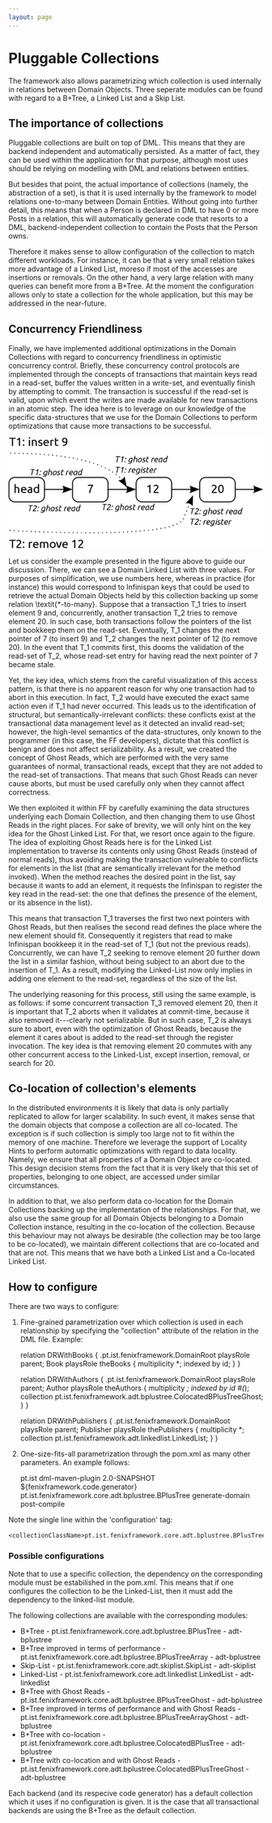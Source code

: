 ```yaml
---
layout: page
---
```


# Pluggable Collections

The framework also allows parametrizing which collection is used internally in relations between Domain Objects. Three seperate modules can be found with regard to a B+Tree, a Linked List and a Skip List.

## The importance of collections

Pluggable collections are built on top of DML. This means that they are backend independent and automatically persisted. As a matter of fact, they can be used within the application for that purpose, although most uses should be relying on modelling with DML and relations between entities.

But besides that point, the actual importance of collections (namely, the abstraction of a set), is that it is used internally by the framework to model relations one-to-many between Domain Entities. Without going into further detail, this means that when a Person is declared in DML to have 0 or more Posts in a relation, this will automatically generate code that resorts to a DML, backend-independent collection to contain the Posts that the Person owns.

Therefore it makes sense to allow configuration of the collection to match different workloads. For instance, it can be that a very small relation takes more advantage of a Linked List, moreso if most of the accesses are insertions or removals. On the other hand, a very large relation with many queries can benefit more from a B+Tree. At the moment the configuration allows only to state a collection for the whole application, but this may be addressed in the near-future.

## Concurrency Friendliness

Finally, we have implemented additional optimizations in the Domain Collections with regard to concurrency friendliness in optimistic concurrency control. Briefly, these concurrency control protocols are implemented through the concepts of transactions that maintain keys read in a read-set, buffer the values written in a write-set, and eventually finish by attempting to commit. The transaction is successful if the read-set is valid, upon which event the writes are made available for new transactions in an atomic step. The idea here is to leverage on our knowledge of the specific data-structures that we use for the Domain Collections to perform optimizations that cause more transactions to be successful.

![Linked List example](images/linkedlist.png)

Let us consider the example presented in the figure above to guide our discussion. There, we can see a Domain Linked List with three values. For purposes of simplification, we use numbers here, whereas in practice (for instance) this would correspond to Infinispan keys that could be used to retrieve the actual Domain Objects held by this collection backing up some relation \textit{*-to-many}. Suppose that a transaction T_1 tries to insert element 9 and, concurrently, another transaction T_2 tries to remove element 20. In such case, both transactions follow the pointers of the list and bookkeep them on the read-set. Eventually, T_1 changes the next pointer of 7 (to insert 9) and T_2 changes the next pointer of 12 (to remove 20). In the event that T_1 commits first, this dooms the validation of the read-set of T_2, whose read-set entry for having read the next pointer of 7 became stale.

Yet, the key idea, which stems from the careful visualization of this access pattern, is that there is no apparent reason for why one transaction had to abort in this execution. In fact, T_2 would have executed the exact same action even if T_1 had never occurred. This leads us to the identification of structural, but semantically-irrelevant conflicts: these conflicts exist at the transactional data management level as it detected an invalid read-set; however, the high-level semantics of the data-structures, only known to the programmer (in this case, the FF developers), dictate that this conflict is benign and does not affect serializability. As a result, we created the concept of Ghost Reads, which are performed with the very same guarantees of normal, transactional reads, except that they are not added to the read-set of transactions. That means that such Ghost Reads can never cause aborts, but must be used carefully only when they cannot affect correctness.

We then exploited it within FF by carefully examining the data structures underlying each Domain Collection, and then changing them to use Ghost Reads in the right places. For sake of brevity, we will only hint on the key idea for the Ghost Linked List. For that, we resort once again to the figure. The idea of exploiting Ghost Reads here is for the Linked List implementation to traverse its contents only using Ghost Reads (instead of normal reads), thus avoiding making the transaction vulnerable to conflicts for elements in the list (that are semantically irrelevant for the method invoked). When the method reaches the desired point in the list, say because it wants to add an element, it requests the Infinispan to register the key read in the read-set: the one that defines the presence of the element, or its absence in the list).

This means that transaction T_1 traverses the first two next pointers with Ghost Reads, but then realises the second read defines the place where the new element should fit. Consequently it registers that read to make Infinispan bookkeep it in the read-set of T_1 (but not the previous reads). Concurrently, we can have T_2 seeking to remove element 20 further down the list in a similar fashion, without being subject to an abort due to the insertion of T_1. As a result, modifying the Linked-List now only implies in adding one element to the read-set, regardless of the size of the list.

The underlying reasoning for this process, still using the same example, is as follows: if some concurrent transaction T_3 removed element 20, then it is important that T_2 aborts when it validates at commit-time, because it also removed it---clearly not serializable. But in such case, T_2 is always sure to abort, even with the optimization of Ghost Reads, because the element it cares about is added to the read-set through the register invocation. The key idea is that removing element 20 commutes with any other concurrent access to the Linked-List, except insertion, removal, or search for 20.


## Co-location of collection's elements

In the distributed environments it is likely that data is only partially replicated to allow for larger scalability. In such event, it makes sense that the domain objects that compose a collection are all co-located. The exception is if such collection is simply too large not to fit within the memory of one machine. Therefore we leverage the support of Locality Hints to perform automatic optimizations with regard to data locality. Namely, we ensure that all properties of a Domain Object are co-located. This design decision stems from the fact that it is very likely that this set of properties, belonging to one object, are accessed under similar circumstances.

In addition to that, we also perform data co-location for the Domain Collections backing up the implementation of the relationships. For that, we also use the same group for all Domain Objects belonging to a Domain Collection instance, resulting in the co-location of the collection. Because this behaviour may not always be desirable (the collection may be too large to be co-located), we maintain different collections that are co-located and that are not. This means that we have both a Linked List and a Co-located Linked List.


## How to configure

There are two ways to configure:

1) Fine-grained parametrization over which collection is used in each relationship by specifying the "collection" attribute of the relation in the DML file. Example:


    relation DRWithBooks {
        .pt.ist.fenixframework.DomainRoot playsRole parent;
        Book playsRole theBooks {
            multiplicity *;
            indexed by id;
        }
    }

    relation DRWithAuthors {
        .pt.ist.fenixframework.DomainRoot playsRole parent;
        Author playsRole theAuthors {
            multiplicity *;
            indexed by id #(*);
            collection pt.ist.fenixframework.adt.bplustree.ColocatedBPlusTreeGhost;
        }
    }

    relation DRWithPublishers {
        .pt.ist.fenixframework.DomainRoot playsRole parent;
        Publisher playsRole thePublishers {
            multiplicity *;
            collection pt.ist.fenixframework.adt.linkedlist.LinkedList;
        }
    }


2) One-size-fits-all parametrization through the pom.xml as many other parameters. An example follows:


    <build>
        <plugins>
            <plugin>
                <groupId>pt.ist</groupId>
                <artifactId>dml-maven-plugin</artifactId>
                <version>2.0-SNAPSHOT</version>
                <configuration>
                    <codeGeneratorClassName>${fenixframework.code.generator}</codeGeneratorClassName>
                    <params>
                        <collectionClassName>pt.ist.fenixframework.core.adt.bplustree.BPlusTree</collectionClassName>
                    </params>
                </configuration>
                <executions>
                    <execution>
                        <goals>
                            <goal>generate-domain</goal>
                            <goal>post-compile</goal>
                        </goals>
                    </execution>
                </executions>
            </plugin>
        </plugins>
    </build>



Note the single line within the 'configuration' tag:

    <collectionClassName>pt.ist.fenixframework.core.adt.bplustree.BPlusTree</collectionClassName>


### Possible configurations

Note that to use a specific collection, the dependency on the corresponding module must be estabilished in the pom.xml. This means that if one configures the collection to be the Linked-List, then it must add the dependency to the linked-list module.

The following collections are available with the corresponding modules:
* B+Tree - pt.ist.fenixframework.core.adt.bplustree.BPlusTree - adt-bplustree
* B+Tree improved in terms of performance - pt.ist.fenixframework.core.adt.bplustree.BPlusTreeArray - adt-bplustree
* Skip-List - pt.ist.fenixframework.core.adt.skiplist.SkipList - adt-skiplist
* Linked-List - pt.ist.fenixframework.core.adt.linkedlist.LinkedList - adt-linkedlist
* B+Tree with Ghost Reads - pt.ist.fenixframework.core.adt.bplustree.BPlusTreeGhost - adt-bplustree
* B+Tree improved in terms of performance and with Ghost Reads - pt.ist.fenixframework.core.adt.bplustree.BPlusTreeArrayGhost - adt-bplustree
* B+Tree with co-location - pt.ist.fenixframework.core.adt.bplustree.ColocatedBPlusTree - adt-bplustree
* B+Tree with co-location and with Ghost Reads - pt.ist.fenixframework.core.adt.bplustree.ColocatedBPlusTreeGhost - adt-bplustree

Each backend (and its respecive code generator) has a default collection which it uses if no configuration is given. It is the case that all transactional backends are using the B+Tree as the default collection.

